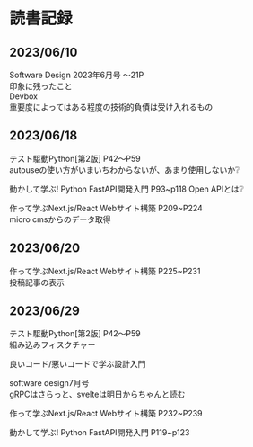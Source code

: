 # 読書記録  
## 2023/06/10  
Software Design 2023年6月号 〜21P  
印象に残ったこと  
Devbox  
重要度によってはある程度の技術的負債は受け入れるもの  

## 2023/06/18  
テスト駆動Python[第2版] P42〜P59  
autouseの使い方がいまいちわからないが、あまり使用しないか❔  

動かして学ぶ! Python FastAPI開発入門 P93~p118
Open APIとは❔  

作って学ぶNext.js/React Webサイト構築 P209~P224  
micro cmsからのデータ取得

## 2023/06/20  
作って学ぶNext.js/React Webサイト構築 P225~P231  
投稿記事の表示  

## 2023/06/29  
テスト駆動Python[第2版] P42〜P59  
組み込みフィスクチャー  

良いコード/悪いコードで学ぶ設計入門  

software design7月号  
gRPCはさらっと、svelteは明日からちゃんと読む  

作って学ぶNext.js/React Webサイト構築 P232~P239  

動かして学ぶ! Python FastAPI開発入門 P119~p123

